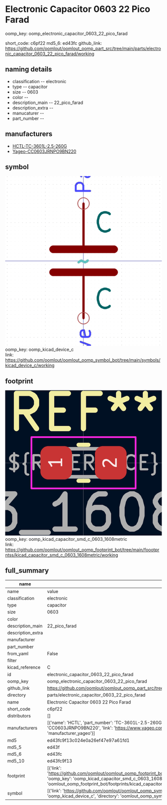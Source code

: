 # Electronic Capacitor 0603 22 Pico Farad
oomp_key: oomp_electronic_capacitor_0603_22_pico_farad 


short_code: c6pf22
md5_6: ed43fc
github_link: https://github.com/oomlout/oomlout_oomp_part_src/tree/main/parts/electronic_capacitor_0603_22_pico_farad/working
## naming details
* classification -- electronic
* type -- capacitor
* size -- 0603
* color -- 
* description_main -- 22_pico_farad
* description_extra -- 
* manucaturer -- 
* part_number -- 


## manufacturers
* [HCTL-TC-3601L-2.5-260G]()  
* [Yageo-CC0603JRNPO9BN220](https://www.yageo.com/en/Chart/Download/pdf/CC0603JRNPO9BN220)  

## symbol

![](symbol/0/working/working_600.png)  
oomp_key: oomp_kicad_device_c  
link: https://github.com/oomlout/oomlout_oomp_symbol_bot/tree/main/symbols/kicad_device_c/working  

## footprint

![](footprint/0/working/working_600.png)  
oomp_key: oomp_kicad_capacitor_smd_c_0603_1608metric  
link: https://github.com/oomlout/oomlout_oomp_footprint_bot/tree/main/foootprntss/kicad_capacitor_smd_c_0603_1608metric/working  

## full_summary
| name | value | 
| --- | --- | 
| name | value | 
| classification | electronic | 
| type | capacitor | 
| size | 0603 | 
| color |  | 
| description_main | 22_pico_farad | 
| description_extra |  | 
| manufacturer |  | 
| part_number |  | 
| from_yaml | False | 
| filter |  | 
| kicad_reference | C | 
| id | electronic_capacitor_0603_22_pico_farad | 
| oomp_key | oomp_electronic_capacitor_0603_22_pico_farad | 
| github_link | https://github.com/oomlout/oomlout_oomp_part_src/tree/main/parts/electronic_capacitor_0603_22_pico_farad/working | 
| directory | parts/electronic_capacitor_0603_22_pico_farad | 
| name | Electronic Capacitor 0603 22 Pico Farad | 
| short_code | c6pf22 | 
| distributors | [] | 
| manufacturers | [{'name': 'HCTL', 'part_number': 'TC-3601L-2.5-260G', 'link': '', 'id': 'manufacturer_hctl'}, {'name': 'Yageo', 'part_number': 'CC0603JRNPO9BN220', 'link': 'https://www.yageo.com/en/Chart/Download/pdf/CC0603JRNPO9BN220', 'id': 'manufacturer_yageo'}] | 
| md5 | ed43fc9f13c024e0a26ef47e97a61fd1 | 
| md5_5 | ed43f | 
| md5_6 | ed43fc | 
| md5_10 | ed43fc9f13 | 
| footprint | [{'link': 'https://github.com/oomlout/oomlout_oomp_footprint_bot/tree/main/foootprntss/kicad_capacitor_smd_c_0603_1608metric', 'oomp_key': 'oomp_kicad_capacitor_smd_c_0603_1608metric', 'directory': 'oomlout_oomp_footprint_bot/footprints/kicad_capacitor_smd_c_0603_1608metric//working/working.kicad_mod'}] | 
| symbol | [{'link': 'https://github.com/oomlout/oomlout_oomp_symbol_bot/tree/main/symbols/kicad_device_c', 'oomp_key': 'oomp_kicad_device_c', 'directory': 'oomlout_oomp_symbol_bot/symbols/kicad_device_c//working/working.kicad_sym'}] | 
